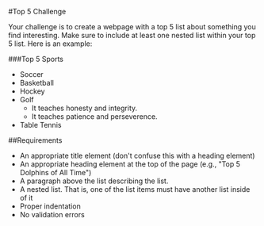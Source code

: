 #Top 5 Challenge

Your challenge is to create a webpage with a top 5 list about something you find interesting. Make sure to include at least one nested list within your top 5 list. Here is an example:

###Top 5 Sports
* Soccer
* Basketball
* Hockey
* Golf
  * It teaches honesty and integrity.
  * It teaches patience and perseverence.
* Table Tennis

##Requirements
* An appropriate title element (don't confuse this with a heading element)
* An appropriate heading element at the top of the page (e.g., "Top 5 Dolphins of All Time")
* A paragraph above the list describing the list.
* A nested list. That is, one of the list items must have another list inside of it
* Proper indentation
* No validation errors